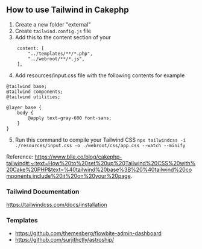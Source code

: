 ## How to use Tailwind in Cakephp

1. Create a new folder "external"
2. Create `tailwind.config.js` file
3. Add this to the content section of your

```
    content: [
        "../templates/**/*.php",
        "../webroot/**/*.js",
    ],
```

4. Add resources/input.css file with the following contents for example

```
@tailwind base;
@tailwind components;
@tailwind utilities;

@layer base {
    body {
        @apply text-gray-600 font-sans;
    }
}
```

5. Run this command to compile your Tailwind CSS
   `npx tailwindcss -i ./resources/input.css -o ./webroot/css/app.css --watch --minify`

Reference: https://www.blle.co/blog/cakephp-tailwind#:~:text=How%20to%20set%20up%20Tailwind%20CSS%20with%20Cake%20PHP&text=%40tailwind%20base%3B%20%40tailwind%20components,include%20it%20on%20your%20page.

### Tailwind Documentation

https://tailwindcss.com/docs/installation

### Templates

-   https://github.com/themesberg/flowbite-admin-dashboard
-   https://github.com/surjithctly/astroship/
